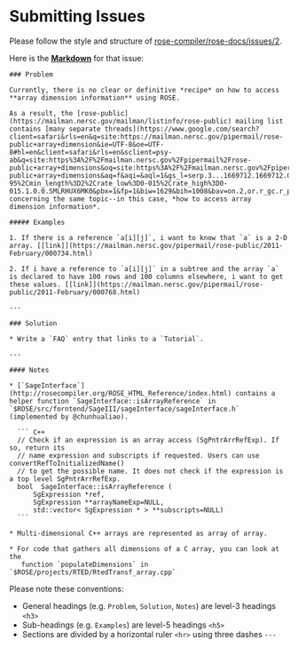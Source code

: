 Submitting Issues
=================

Please follow the style and structure of [rose-compiler/rose-docs/issues/2](https://github.com/rose-compiler/rose-docs/issues/2).

Here is the **[Markdown](http://daringfireball.net/projects/markdown/)** for that issue:

    ### Problem

    Currently, there is no clear or definitive *recipe* on how to access **array dimension information** using ROSE.

    As a result, the [rose-public](https://mailman.nersc.gov/mailman/listinfo/rose-public) mailing list contains [many separate threads](https://www.google.com/search?client=safari&rls=en&q=site:https://mailman.nersc.gov/pipermail/rose-public+array+dimension&ie=UTF-8&oe=UTF-8#hl=en&client=safari&rls=en&sclient=psy-ab&q=site:https%3A%2F%2Fmailman.nersc.gov%2Fpipermail%2Frose-public+array+dimensions&oq=site:https%3A%2F%2Fmailman.nersc.gov%2Fpipermail%2Frose-public+array+dimensions&aq=f&aqi=&aql=1&gs_l=serp.3...1669712.1669712.0.1670080.2.2.0.0.0.0.173.338.0j2.2.0.eqn%2Cfixedpos%3Dfalse%2Cboost_normal%3D40%2Cboost_high%3D40%2Ccconf%3D0-95%2Cmin_length%3D2%2Crate_low%3D0-015%2Crate_high%3D0-015.1.0.0.SMLRHUX6MK0&pbx=1&fp=1&biw=1629&bih=1008&bav=on.2,or.r_gc.r_pw.r_cp.r_qf.,cf.osb&cad=b) concerning the same topic--in this case, *how to access array dimension information*. 

    ##### Examples

    1. If there is a reference `a[i][j]`, i want to know that `a` is a 2-D array. [[link]](https://mailman.nersc.gov/pipermail/rose-public/2011-February/000734.html)

    2. If i have a reference to `a[i][j]` in a subtree and the array `a` is declared to have 100 rows and 100 columns elsewhere, i want to get these values. [[link]](https://mailman.nersc.gov/pipermail/rose-public/2011-February/000768.html)

    ---

    ### Solution

    * Write a `FAQ` entry that links to a `Tutorial`.

    ---

    #### Notes

    * [`SageInterface`](http://rosecompiler.org/ROSE_HTML_Reference/index.html) contains a helper function `SageInterface::isArrayReference` in `$ROSE/src/forntend/SageIII/sageInterface/sageInterface.h` (implemented by @chunhualiao).

      ``` C++
      // Check if an expression is an array access (SgPntrArrRefExp). If so, return its
      // name expression and subscripts if requested. Users can use convertRefToInitializedName()
      // to get the possible name. It does not check if the expression is a top level SgPntrArrRefExp.
      bool 	SageInterface::isArrayReference (
          SgExpression *ref,
          SgExpression **arrayNameExp=NULL,
          std::vector< SgExpression * > **subscripts=NULL)
      ```

    * Multi-dimensional C++ arrays are represented as array of array.

    * For code that gathers all dimensions of a C array, you can look at the
       function `populateDimensions` in `$ROSE/projects/RTED/RtedTransf_array.cpp`

Please note these conventions:

* General headings (e.g. `Problem`, `Solution`, `Notes`) are level-3 headings `<h3>`
* Sub-headings (e.g. `Examples`) are level-5 headings `<h5>`
* Sections are divided by a horizontal ruler `<hr>` using three dashes `---`

